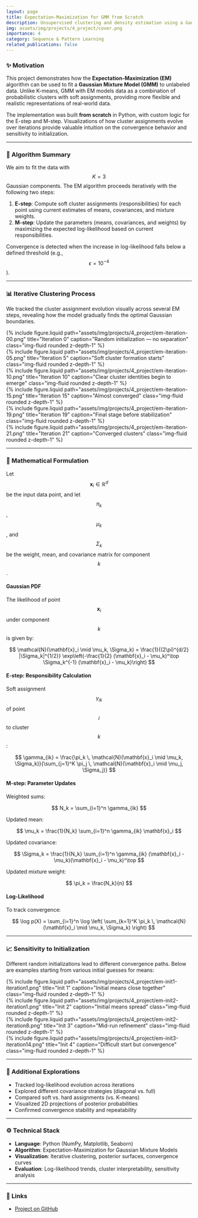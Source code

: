 ```yaml
---
layout: page
title: Expectation-Maximization for GMM from Scratch
description: Unsupervised clustering and density estimation using a Gaussian Mixture Model (GMM) built entirely from scratch (only NumPy)
img: assets/img/projects/4_project/cover.png
importance: 4
category: Sequence & Pattern Learning
related_publications: false
---
```


### ✨ Motivation

This project demonstrates how the **Expectation-Maximization (EM)** algorithm can be used to fit a **Gaussian Mixture Model (GMM)** to unlabeled data. Unlike K-means, GMM with EM models data as a combination of probabilistic clusters with soft assignments, providing more flexible and realistic representations of real-world data.

The implementation was built **from scratch** in Python, with custom logic for the E-step and M-step. Visualizations of how cluster assignments evolve over iterations provide valuable intuition on the convergence behavior and sensitivity to initialization.

---

### 🧩 Algorithm Summary

We aim to fit the data with $$K = 3$$ Gaussian components. The EM algorithm proceeds iteratively with the following two steps:

1. **E-step**: Compute soft cluster assignments (responsibilities) for each point using current estimates of means, covariances, and mixture weights.
2. **M-step**: Update the parameters (means, covariances, and weights) by maximizing the expected log-likelihood based on current responsibilities.

Convergence is detected when the increase in log-likelihood falls below a defined threshold (e.g., $$\epsilon = 10^{-4}$$).

---

### 📊 Iterative Clustering Process

We tracked the cluster assignment evolution visually across several EM steps, revealing how the model gradually finds the optimal Gaussian boundaries.

<div class="row">
  <div class="col-sm-4">
    {% include figure.liquid path="assets/img/projects/4_project/em-iteration-00.png" title="Iteration 0" caption="Random initialization — no separation" class="img-fluid rounded z-depth-1" %}
  </div>
  <div class="col-sm-4">
    {% include figure.liquid path="assets/img/projects/4_project/em-iteration-05.png" title="Iteration 5" caption="Soft cluster formation starts" class="img-fluid rounded z-depth-1" %}
  </div>
  <div class="col-sm-4">
    {% include figure.liquid path="assets/img/projects/4_project/em-iteration-10.png" title="Iteration 10" caption="Clear cluster identities begin to emerge" class="img-fluid rounded z-depth-1" %}
  </div>
</div>

<div class="row mt-3">
  <div class="col-sm-4">
    {% include figure.liquid path="assets/img/projects/4_project/em-iteration-15.png" title="Iteration 15" caption="Almost converged" class="img-fluid rounded z-depth-1" %}
  </div>
  <div class="col-sm-4">
    {% include figure.liquid path="assets/img/projects/4_project/em-iteration-19.png" title="Iteration 19" caption="Final stage before stabilization" class="img-fluid rounded z-depth-1" %}
  </div>
  <div class="col-sm-4">
    {% include figure.liquid path="assets/img/projects/4_project/em-iteration-21.png" title="Iteration 21" caption="Converged clusters" class="img-fluid rounded z-depth-1" %}
  </div>
</div>

---

### 🧮 Mathematical Formulation

Let $$\mathbf{x}_i \in \mathbb{R}^d$$ be the input data point, and let $$\pi_k$$, $$\mu_k$$, and $$ \Sigma_k$$ be the weight, mean, and covariance matrix for component $$k$$.

#### Gaussian PDF

The likelihood of point $$\mathbf{x}_i$$ under component $$k$$ is given by:

$$
\mathcal{N}(\mathbf{x}_i \mid \mu_k, \Sigma_k) = \frac{1}{(2\pi)^{d/2} |\Sigma_k|^{1/2}} \exp\left(-\frac{1}{2} (\mathbf{x}_i - \mu_k)^\top \Sigma_k^{-1} (\mathbf{x}_i - \mu_k)\right)
$$

#### E-step: Responsibility Calculation

Soft assignment $$\gamma_{ik}$$ of point $$i$$ to cluster $$k$$:

$$
\gamma_{ik} = \frac{\pi_k \, \mathcal{N}(\mathbf{x}_i \mid \mu_k, \Sigma_k)}{\sum_{j=1}^K \pi_j \, \mathcal{N}(\mathbf{x}_i \mid \mu_j, \Sigma_j)}
$$

#### M-step: Parameter Updates

Weighted sums:

$$
N_k = \sum_{i=1}^n \gamma_{ik}
$$

Updated mean:

$$
\mu_k = \frac{1}{N_k} \sum_{i=1}^n \gamma_{ik} \mathbf{x}_i
$$

Updated covariance:

$$
\Sigma_k = \frac{1}{N_k} \sum_{i=1}^n \gamma_{ik} (\mathbf{x}_i - \mu_k)(\mathbf{x}_i - \mu_k)^\top
$$

Updated mixture weight:

$$
\pi_k = \frac{N_k}{n}
$$

#### Log-Likelihood

To track convergence:

$$
\log p(X) = \sum_{i=1}^n \log \left( \sum_{k=1}^K \pi_k \, \mathcal{N}(\mathbf{x}_i \mid \mu_k, \Sigma_k) \right)
$$

---

### 📈 Sensitivity to Initialization

Different random initializations lead to different convergence paths. Below are examples starting from various initial guesses for means:

<div class="row">
  <div class="col-sm">
    {% include figure.liquid path="assets/img/projects/4_project/em-init1-iteration1.png" title="Init 1" caption="Initial means close together" class="img-fluid rounded z-depth-1" %}
  </div>
  <div class="col-sm">
    {% include figure.liquid path="assets/img/projects/4_project/em-init2-iteration1.png" title="Init 2" caption="Initial means spread" class="img-fluid rounded z-depth-1" %}
  </div>
</div>

<div class="row mt-3">
  <div class="col-sm">
    {% include figure.liquid path="assets/img/projects/4_project/em-init2-iteration8.png" title="Init 3" caption="Mid-run refinement" class="img-fluid rounded z-depth-1" %}
  </div>
  <div class="col-sm">
    {% include figure.liquid path="assets/img/projects/4_project/em-init3-iteration14.png" title="Init 4" caption="Difficult start but convergence" class="img-fluid rounded z-depth-1" %}
  </div>
</div>

---

### 🧪 Additional Explorations

- Tracked log-likelihood evolution across iterations  
- Explored different covariance strategies (diagonal vs. full)  
- Compared soft vs. hard assignments (vs. K-means)  
- Visualized 2D projections of posterior probabilities  
- Confirmed convergence stability and repeatability

---

### ⚙️ Technical Stack

- **Language**: Python (NumPy, Matplotlib, Seaborn)
- **Algorithm**: Expectation-Maximization for Gaussian Mixture Models
- **Visualization**: Iterative clustering, posterior surfaces, convergence curves
- **Evaluation**: Log-likelihood trends, cluster interpretability, sensitivity analysis

---

### 🔗 Links  
- [Project on GitHub](https://github.com/sumeyye-agac/logistic-regression-from-scratch)


